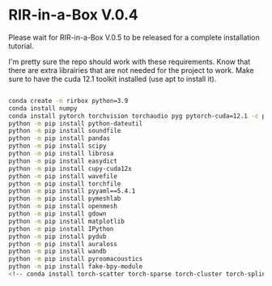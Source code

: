 # RIR-in-a-Box V.0.4

Please wait for RIR-in-a-Box V.0.5 to be released for a complete installation tutorial.

I'm pretty sure the repo should work with these requirements.
Know that there are extra librairies that are not needed for the project to work.
Make sure to have the cuda 12.1 toolkit installed (use apt to install it).

```bash

conda create -n rirbox python=3.9
conda install numpy
conda install pytorch torchvision torchaudio pyg pytorch-cuda=12.1 -c pytorch -c nvidia -c pyg
python -m pip install python-dateutil
python -m pip install soundfile
python -m pip install pandas
python -m pip install scipy
python -m pip install librosa
python -m pip install easydict
python -m pip install cupy-cuda12x
python -m pip install wavefile
python -m pip install torchfile
python -m pip install pyyaml==5.4.1
python -m pip install pymeshlab
python -m pip install openmesh
python -m pip install gdown
python -m pip install matplotlib
python -m pip install IPython
python -m pip install pydub
python -m pip install auraloss
python -m pip install wandb
python -m pip install pyroomacoustics
python -m pip install fake-bpy-module
<!-- conda install torch-scatter torch-sparse torch-cluster torch-spline-conv-c pyg -c nvidia  -->

```

<!-- ## Installation

This installation tutorial has not been fully tested again.

From a completely clean Ubuntu 20.04 installation

```bash
sudo apt install build-essential
sudo apt install git
```

Setup your ssh key to clone this repository

```bash
git clone git@github.com:liam-kelley/RIR-in-a-Box.git
```

Conda installation
Use the [installer](https://www.anaconda.com/download/#linux).

```bash
echo "export PATH=~/anaconda3/bin:$PATH" >> ~/.bashrc
source ~/.bashrc
```

```bash
conda init
conda create --name rirbox python=3.8
conda activate rirbox
conda install pytorch torchvision torchaudio pytorch-cuda=11.8 -c pytorch -c nvidia
conda install pytorch-scatter -c pyg
which python
python -m pip install librosa auraloss torch-geometric
python -m pip install pymeshlab matplotlib pandas wandb pandas shapely pyroomacoustics
python -m pip install pymeshfix trimesh pyglet
```

Nvidia drivers
Go to [this website](https://www.nvidia.com/Download/index.aspx?lang=en-us)
and download the correct driver for your GPU.
I had to run the driver installation while in recovery mode to not mess up my system.
Restart your computer after the installation.

## Preparation

Shoebox MeshDataset generation.

```bash
mkdir meshdataset
cd meshdataset
mkdir rirs
mkdir meshes
cd ..
```

You can then use the shoebox_mesh_dataset_generation function from the mesh_dataset.py file to generate a dataset of shoebox meshes and RIRs.
Example usage is in the main function from mesh_dataset.py

```bash
python mesh_dataset.py
```

It sometimes bugs and freezes a bit. Please kill it and restart it if it does. -->
